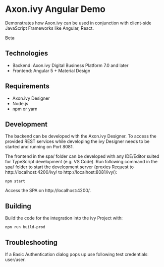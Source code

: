 # Axon.ivy Angular Demo

Demonstrates how Axon.ivy can be used in conjunction with client-side JavaScript Frameworks like Angular, React.

Beta

## Technologies
* Backend: Axon.ivy Digital Business Platform 7.0 and later
* Frontend: Angular 5 + Material Design

## Requirements
* Axon.ivy Designer
* Node.js 
* npm or yarn

## Development
The backend can be developed with the Axon.ivy Designer. To access the provided REST services while developing the ivy Designer needs to be started and running on Port 8081.

The frontend in the spa/ folder can be developed with any IDE/Editor suited for TypeScript development (e.g. VS Code). Run following command in the spa/ folder to start the development server (proxies Request to http://localhost:4200/ivy/ to http://localhost:8081/ivy/):

    npm start

Access the SPA on http://localhost:4200/.

## Building
Build the code for the integration into the ivy Project with:

    npm run build-prod

## Troubleshooting
If a Basic Authentication dialog pops up use following test credentials: user/user.